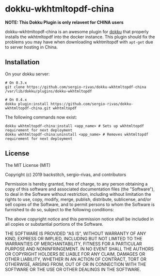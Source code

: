 # dokku-wkhtmltopdf-china

**NOTE: This Dokku Plugin is only relavent for CHINA users**

dokku-wkhtmltopdf-china is an awesome plugin for [dokku][dokku] that properly installs the wkhtmltopdf into the docker instance.
This plugin should fix the problems you may have when downloading wkhtmltopdf with ```apt-get``` due to server hosting in China.

## Installation

On your dokku server:
```
# On 0.3.x
git clone https://github.com/sergio-rivas/dokku-wkhtmltopdf-china /var/lib/dokku/plugins/dokku-wkhtmltopdf

# On 0.4.x
dokku plugin:install https://github.com/sergio-rivas/dokku-wkhtmltopdf-china.git wkhtmltopdf
```

The following commands now exist:

```
dokku wkhtmltopdf-china:install <app_name> # Sets up wkhtmltopdf requirement for next deployment
dokku wkhtmltopdf-china:uninstall <app_name> # Removes wkhtmltopdf requirement for next deployment
```

## License

The MIT License (MIT)

Copyright (c) 2019 backstitch, sergio-rivas, and contributors

Permission is hereby granted, free of charge, to any person obtaining a copy
of this software and associated documentation files (the "Software"), to deal
in the Software without restriction, including without limitation the rights
to use, copy, modify, merge, publish, distribute, sublicense, and/or sell
copies of the Software, and to permit persons to whom the Software is
furnished to do so, subject to the following conditions:

The above copyright notice and this permission notice shall be included in
all copies or substantial portions of the Software.

THE SOFTWARE IS PROVIDED "AS IS", WITHOUT WARRANTY OF ANY KIND, EXPRESS OR
IMPLIED, INCLUDING BUT NOT LIMITED TO THE WARRANTIES OF MERCHANTABILITY,
FITNESS FOR A PARTICULAR PURPOSE AND NONINFRINGEMENT. IN NO EVENT SHALL THE
AUTHORS OR COPYRIGHT HOLDERS BE LIABLE FOR ANY CLAIM, DAMAGES OR OTHER
LIABILITY, WHETHER IN AN ACTION OF CONTRACT, TORT OR OTHERWISE, ARISING FROM,
OUT OF OR IN CONNECTION WITH THE SOFTWARE OR THE USE OR OTHER DEALINGS IN THE
SOFTWARE.

[dokku]: https://github.com/progrium/dokku
[dokku-apt]: https://github.com/F4-Group/dokku-apt

